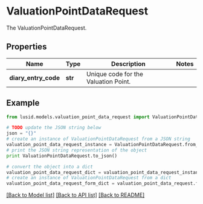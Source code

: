 # ValuationPointDataRequest

The ValuationPointDataRequest.

## Properties
Name | Type | Description | Notes
------------ | ------------- | ------------- | -------------
**diary_entry_code** | **str** | Unique code for the Valuation Point. | 

## Example

```python
from lusid.models.valuation_point_data_request import ValuationPointDataRequest

# TODO update the JSON string below
json = "{}"
# create an instance of ValuationPointDataRequest from a JSON string
valuation_point_data_request_instance = ValuationPointDataRequest.from_json(json)
# print the JSON string representation of the object
print ValuationPointDataRequest.to_json()

# convert the object into a dict
valuation_point_data_request_dict = valuation_point_data_request_instance.to_dict()
# create an instance of ValuationPointDataRequest from a dict
valuation_point_data_request_form_dict = valuation_point_data_request.from_dict(valuation_point_data_request_dict)
```
[[Back to Model list]](../README.md#documentation-for-models) [[Back to API list]](../README.md#documentation-for-api-endpoints) [[Back to README]](../README.md)


